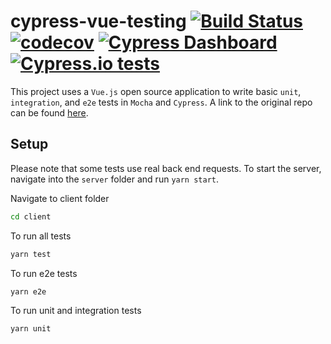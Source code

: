 # cypress-vue-testing [![Build Status](https://travis-ci.org/JazzBrotha/cypress-vue-testing.svg?branch=master)](https://travis-ci.org/JazzBrotha/cypress-vue-testing) [![codecov](https://codecov.io/gh/JazzBrotha/cypress-vue-testing/branch/master/graph/badge.svg)](https://codecov.io/gh/JazzBrotha/cypress-vue-testing) [![Cypress Dashboard](https://img.shields.io/badge/cypress-dashboard-brightgreen.svg)](https://dashboard.cypress.io/#/projects/yf7npb/runs) [![Cypress.io tests](https://img.shields.io/badge/cypress.io-tests-green.svg?style=flat-square)](https://cypress.io)
This project uses a `Vue.js` open source application to write basic `unit`, `integration`, and `e2e` tests in `Mocha` and `Cypress`. A link to the original repo can be found [here](https://github.com/codyseibert/tab-tracker).

## Setup
Please note that some tests use real back end requests. To start the server, navigate into the `server` folder and run `yarn start`.

Navigate to client folder
```bash
cd client
```

To run all tests
```bash
yarn test
```

To run e2e tests
```bash
yarn e2e
```

To run unit and integration tests
```bash
yarn unit
```
